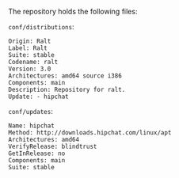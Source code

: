 The repository holds the following files:

`conf/distributions`:

```
Origin: Ralt
Label: Ralt
Suite: stable
Codename: ralt
Version: 3.0
Architectures: amd64 source i386
Components: main
Description: Repository for ralt.
Update: - hipchat
```

`conf/updates`:

```
Name: hipchat
Method: http://downloads.hipchat.com/linux/apt
Architectures: amd64
VerifyRelease: blindtrust
GetInRelease: no
Components: main
Suite: stable
```
